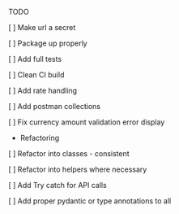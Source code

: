 TODO

[ ] Make url a secret

[ ] Package up properly 

[ ] Add full tests

[ ] Clean CI build

[ ] Add rate handling 

[ ] Add postman collections

[ ] Fix currency amount validation error display



- Refactoring

[ ] Refactor into classes - consistent

[ ] Refactor into helpers where necessary

[ ] Add Try catch for API calls

[ ] Add proper pydantic or type annotations to all